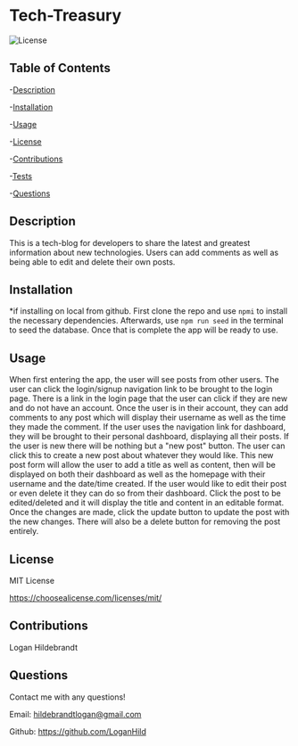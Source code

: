 
  # Tech-Treasury

  ![License](https://img.shields.io/badge/license-MITLicense-success?style=plastic&logo=appveyor)

  ## Table of Contents
  -[Description](#description)

  -[Installation](#installation)

  -[Usage](#usage)

  -[License](#license)

  -[Contributions](#contributions)

  -[Tests](#tests)

  -[Questions](#questions)


  ## Description
  This is a tech-blog for developers to share the latest and greatest information about new technologies. Users can add comments as well as being able to edit and delete their own posts.

  ## Installation
  *if installing on local from github. First clone the repo and use <code>npmi</code> to install the necessary dependencies. Afterwards, use <code>npm run seed</code> in the terminal to seed the database. Once that is complete the app will be ready to use.

  ## Usage
  When first entering the app, the user will see posts from other users. The user can click the login/signup navigation link to be brought to the login page. There is a link in the login page that the user can click if they are new and do not have an account. Once the user is in their account, they can add comments to any post which will display their username as well as the time they made the comment. If the user uses the navigation link for dashboard, they will be brought to their personal dashboard, displaying all their posts. If the user is new there will be nothing but a "new post" button. The user can click this to create a new post about whatever they would like. This new post form will allow the user to add a title as well as content, then will be displayed on both their dashboard as well as the homepage with their username and the date/time created. If the user would like to edit their post or even delete it they can do so from their dashboard. Click the post to be edited/deleted and it will display the title and content in an editable format. Once the changes are made, click the update button to update the post with the new changes. There will also be a delete button for removing the post entirely. 

  ## License
 
  MIT License

  <https://choosealicense.com/licenses/mit/>

  ## Contributions
  Logan Hildebrandt


  ## Questions
  Contact me with any questions!

  Email: <hildebrandtlogan@gmail.com>

  Github: <https://github.com/LoganHild>
